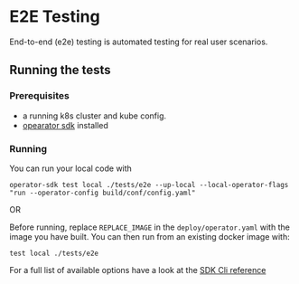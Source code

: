 # E2E Testing
End-to-end (e2e) testing is automated testing for real user scenarios.

## Running the tests
### Prerequisites
- a running k8s cluster and kube config.
- [opearator sdk](https://github.com/operator-framework/operator-sdk) installed

### Running

You can run your local code with
```$xslt
operator-sdk test local ./tests/e2e --up-local --local-operator-flags "run --operator-config build/conf/config.yaml"
```

OR

Before running, replace `REPLACE_IMAGE` in the `deploy/operator.yaml` with the image you have built. You can then run from an existing docker image with:

```$xslt
test local ./tests/e2e
```
For a full list of available options have a look at the [SDK Cli reference](https://github.com/operator-framework/operator-sdk/blob/master/doc/sdk-cli-reference.md#test)
